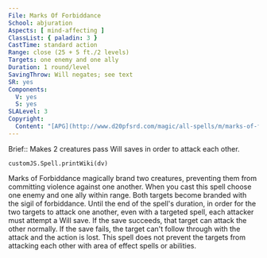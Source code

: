 ```yaml
---
File: Marks Of Forbiddance
School: abjuration
Aspects: [ mind-affecting ]
ClassList: { paladin: 3 }
CastTime: standard action
Range: close (25 + 5 ft./2 levels)
Targets: one enemy and one ally
Duration: 1 round/level
SavingThrow: Will negates; see text
SR: yes
Components:
  V: yes
  S: yes
SLALevel: 3
Copyright:
  Content: "[APG](http://www.d20pfsrd.com/magic/all-spells/m/marks-of-forbiddance)"
---
```

Brief:: Makes 2 creatures pass Will saves in order to attack each other.

```dataviewjs
customJS.Spell.printWiki(dv)
```

Marks of Forbiddance magically brand two creatures, preventing them from committing violence against one another. When you cast this spell choose one enemy and one ally within range. Both targets become branded with the sigil of forbiddance. Until the end of the spell's duration, in order for the two targets to attack one another, even with a targeted spell, each attacker must attempt a Will save. If the save succeeds, that target can attack the other normally.  If the save fails, the target can't follow through with the attack and the action is lost. This spell does not prevent the targets from attacking each other with area of effect spells or abilities.
